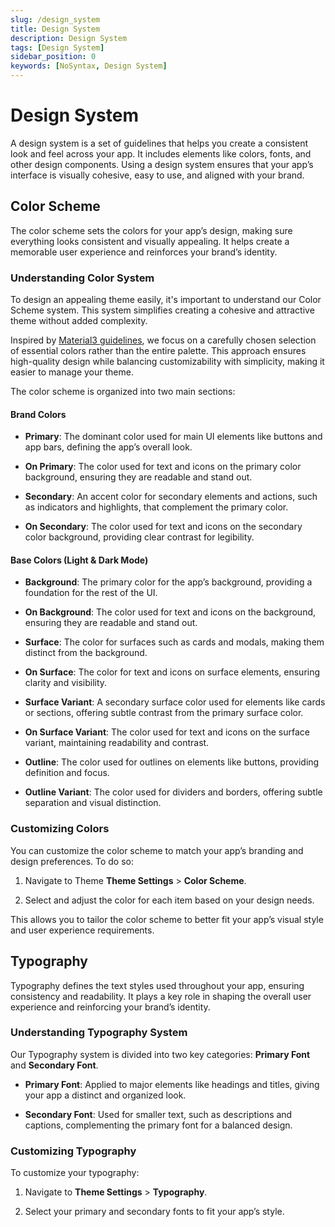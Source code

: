 ```yaml
---
slug: /design_system
title: Design System
description: Design System
tags: [Design System]
sidebar_position: 0
keywords: [NoSyntax, Design System]
---
```


# Design System

A design system is a set of guidelines that helps you create a consistent look and feel across your app. It includes elements like colors, fonts, and other design components. Using a design system ensures that your app’s interface is visually cohesive, easy to use, and aligned with your brand.

## Color Scheme

The color scheme sets the colors for your app’s design, making sure everything looks consistent and visually appealing. It helps create a memorable user experience and reinforces your brand’s identity.

### Understanding Color System

To design an appealing theme easily, it's important to understand our Color Scheme system. This system simplifies creating a cohesive and attractive theme without added complexity.

Inspired by [Material3 guidelines](https://m3.material.io/), we focus on a carefully chosen selection of essential colors rather than the entire palette. This approach ensures high-quality design while balancing customizability with simplicity, making it easier to manage your theme.

The color scheme is organized into two main sections:

#### Brand Colors

- **Primary**: The dominant color used for main UI elements like buttons and app bars, defining the app’s overall look.

- **On Primary**: The color used for text and icons on the primary color background, ensuring they are readable and stand out.

- **Secondary**: An accent color for secondary elements and actions, such as indicators and highlights, that complement the primary color.

- **On Secondary**: The color used for text and icons on the secondary color background, providing clear contrast for legibility.

#### Base Colors (Light & Dark Mode)

- **Background**: The primary color for the app’s background, providing a foundation for the rest of the UI.

- **On Background**: The color used for text and icons on the background, ensuring they are readable and stand out.

- **Surface**: The color for surfaces such as cards and modals, making them distinct from the background.

- **On Surface**: The color for text and icons on surface elements, ensuring clarity and visibility.

- **Surface Variant**: A secondary surface color used for elements like cards or sections, offering subtle contrast from the primary surface color.

- **On Surface Variant**: The color used for text and icons on the surface variant, maintaining readability and contrast.

- **Outline**: The color used for outlines on elements like buttons, providing definition and focus.

- **Outline Variant**: The color used for dividers and borders, offering subtle separation and visual distinction.

### Customizing Colors

You can customize the color scheme to match your app’s branding and design preferences. To do so:

1. Navigate to Theme **Theme Settings** > **Color Scheme**.

2. Select and adjust the color for each item based on your design needs.

This allows you to tailor the color scheme to better fit your app’s visual style and user experience requirements.

## Typography

Typography defines the text styles used throughout your app, ensuring consistency and readability. It plays a key role in shaping the overall user experience and reinforcing your brand’s identity.

### Understanding Typography System

Our Typography system is divided into two key categories: **Primary Font** and **Secondary Font**.

- **Primary Font**: Applied to major elements like headings and titles, giving your app a distinct and organized look.

- **Secondary Font**: Used for smaller text, such as descriptions and captions, complementing the primary font for a balanced design.

### Customizing Typography

To customize your typography:

1. Navigate to **Theme Settings** > **Typography**.

2. Select your primary and secondary fonts to fit your app’s style.